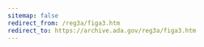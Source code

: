```yaml
---
sitemap: false 
redirect_from: /reg3a/figa3.htm 
redirect_to: https://archive.ada.gov/reg3a/figa3.htm 
---
```

